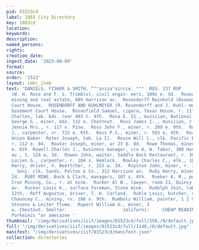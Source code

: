 ```yaml
---
pid: 01523cd
label: 1883 City Directory
key: 1883cd
location: 
keywords: 
description: 
named_persons: 
rights: 
creation_date: 
ingest_date: '2023-08-09'
format: 
source: 
order: '1523'
layout: cmhc_item
text: 'DANIELS, FISHER & SMITH, “""sniza"sircce. °°"  ROS. 237 RUP     Rose & Trimble
  (W. H. Rose and F. S. Trimble), civil engin- eers, 109¢ e. Sd.  Rosecrans I. A.,
  mining and real estate, 605 Harrison av.  Rosendorff Reinhold (Rosendorff & Kuhlmeyer),v.
  Court House.  ROSENDORFF AND KUHLMEYER (R. Rosendorff and J. Kuhl- meyer), barbers,
  basement Court House.  Rosenfield Samuel, cigara, Texas House, r. 117 ©. 3d.  Ross
  Charles, lab. bds. rear 403 ©. 4th.  Rosa E. I1., musician, National Theatre.  Ross
  George G., miner, bds. 132 e. Chestnut.  Ross James I.., musician, r.$18 w. 3d.  Ross
  Jennie Mrs., r. 117 n. Pine.  Ross John F., miner, r. 209 e. 9th.  Ross Johnaon
  J., carpenter, vr. 722 e. 6th.  Ross P.S., miner, r. 503 e, 4th.  Rosse Adolph,
  Union Baker  Roter Joseph, tab. La I].  Rouse Will L., clk. Pacific Express Co.,
  r. 112 e. 84,  Router Joseph, miner, ar 23 @. 8d.  Rowe Thomas, miner, bas. 405
  e. 6th  Rowell Charles J., business manager, cco A, W. Tabor, 308 Har-  + vison
  av., 1. 124 w, 3d.  Rowen John, waiter, Saddle Back Restaurant, r. 309 n. Hemlock.  Rowen
  Lucien G., carpenter, r. 104 s. Hemlock.  Rowley Charles C,, elk., 105 Oak.  Royer
  Harry, driver, ©. Boettcher, r. 225 w. 3d.  Royston John, miner, r. 712 e, 7th.  Ruben
  _ Senj. clk. Sands, Pelton & Co., 312 Harrison av.  Ruby Harry, miner, r. 414 w.
  2d.  RUBY MINE, Buck & Clark, managers, 107 ¢. 4th.  Rueker A. M., purchasing agt.
  Iron Mining, Co., r. at mine.  Rucker Al W., lawyer, room 23, Quincy bik, 414 Uaurrison
  av.  Rucker Louis K., surface foreman, Stone mine.  Rudolph Join, lab. r. 422 e,
  12th,  Roff Augustus, driver, T. H. Carland.  Ruhle Louis, butcher, r. 400 e. 4th.  Rulison
  Chauncey C., mining, rv. 186 v. 9th.  Rumbolz William, painter, 1 2 Gulch rd. nr.
  Stevens & Leiter flume.  Rupert William U., miner, 3                          220
  w. Chestnut. Smelter.                     Jaliforni:     CHEAP READING, “scorer.
  Porkeiezs "ar amecazee '
thumbnail: "/img/derivatives/iiif/images/01523cd/full/250,/0/default.jpg"
full: "/img/derivatives/iiif/images/01523cd/full/1140,/0/default.jpg"
manifest: "/img/derivatives/iiif/01523cd/manifest.json"
collection: directories
---
```

